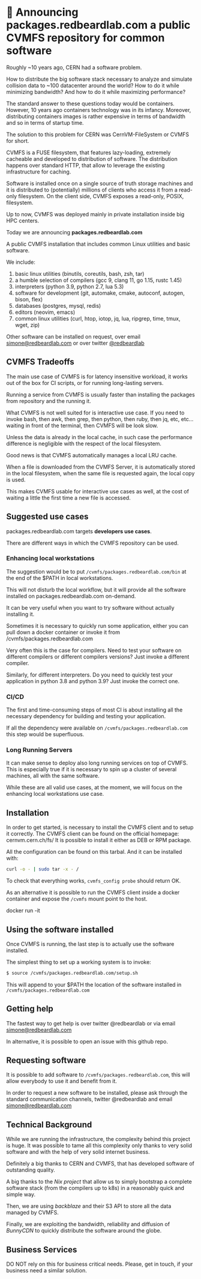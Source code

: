
# 🚀 Announcing packages.redbeardlab.com a public CVMFS repository for common software

Roughly ~10 years ago, CERN had a software problem.

How to distribute the big software stack necessary to analyze and simulate collision data to ~100 datacenter around the world? How to do it while minimizing bandwidth? And how to do it while maximizing performance?

The standard answer to these questions today would be containers. However, 10 years ago containers technology was in its infancy. Moreover, distributing containers images is rather expensive in terms of bandwidth and so in terms of startup time.

The solution to this problem for CERN was CernVM-FileSystem or CVMFS for short.

CVMFS is a FUSE filesystem, that features lazy-loading, extremely cacheable and developed to distribution of software. The distribution happens over standard HTTP, that allow to leverage the existing infrastructure for caching.

Software is installed once on a single source of truth storage machines and it is distributed to (potentially) millions of clients who access it from a read-only filesystem.
On the client side, CVMFS exposes a read-only, POSIX, filesystem.

Up to now, CVMFS was deployed mainly in private installation inside big HPC centers.

Today we are announcing **packages.redbeardlab.com**

A public CVMFS installation that includes common Linux utilities and basic software.

We include:

1. basic linux utilities (binutils, coreutils, bash, zsh, tar)
1. a humble selection of compilers (gcc 9, clang 11, go 1.15, rustc 1.45)
1. interpreters (python 3.9, python 2.7, lua 5.3)
1. software for development (git, automake, cmake, autoconf, autogen, bison, flex) 
1. databases (postgres, mysql, redis)
1. editors (neovim, emacs)
1. common linux utilities (curl, htop, iotop, jq, lua, ripgrep, time, tmux, wget, zip)


Other software can be installed on request, over email simone@redbeardlab.com or over twitter [@redbeardlab][tw]

## CVMFS Tradeoffs

The main use case of CVMFS is for latency insensitive workload, it works out of the box for CI scripts, or for running long-lasting servers.

Running a service from CVMFS is usually faster than installing the packages from repository and the running it.

What CVMFS is not well suited for is interactive use case. If you need to invoke bash, then awk, then grep, then python, then ruby, then jq, etc, etc... waiting in front of the terminal, then CVMFS will be look slow.

Unless the data is already in the local cache, in such case the performance difference is negligible with the respect of  the local filesystem.

Good news is that CVMFS automatically manages a local LRU cache.

When a file is downloaded from the CVMFS Server, it is automatically stored in the local filesystem, when the same file is requested again, the local copy is used. 

This makes CVMFS usable for interactive use cases as well, at the cost of waiting a little the first time a new file is accessed.

## Suggested use cases

packages.redbeardlab.com targets **developers use cases**.

There are different ways in which the CVMFS repository can be used.

### Enhancing local workstations

The suggestion would be to put `/cvmfs/packages.redbeardlab.com/bin` at the end of the $PATH in local workstations.

This will not disturb the local workflow, but it will provide all the software installed on packages.redbeardlab.com on-demand.

It can be very useful when you want to try software without actually installing it.

Sometimes it is necessary to quickly run some application, either you can pull down a docker container or invoke it from /cvmfs/packages.redbeardlab.com

Very often this is the case for compilers. Need to test your software on different compilers or different compilers versions? Just invoke a different compiler.

Similarly, for different interpreters. Do you need to quickly test your application in python 3.8 and python 3.9? Just invoke the correct one.

### CI/CD

The first and time-consuming steps of most CI is about installing all the necessary dependency for building and testing your application.

If all the dependency were available on `/cvmfs/packages.redbeardlab.com` this step would be superfluous.

### Long Running Servers

It can make sense to deploy also long running services on top of CVMFS. This is especially true if it is necessary to spin up a cluster of several machines, all with the same software.

While these are all valid use cases, at the moment, we will focus on the enhancing local workstations use case.

## Installation

In order to get started, is necessary to install the CVMFS client and to setup it correctly.
The CVMFS client can be found on the official homepage: cernvm.cern.ch/fs/ 
It is possible to install it either as DEB or RPM package.

All the configuration can be found on this tarbal. And it can be installed with:

```bash
curl -o - | sudo tar -x - /
```

To check that everything works, `cvmfs_config probe` should return OK.

As an alternative it is possible to run the CVMFS client inside a docker container and expose the `/cvmfs` mount point to the host.

docker run -it


## Using the software installed

Once CVMFS is running, the last step is to actually use the software installed.

The simplest thing to set up a working system is to invoke:

```bash
$ source /cvmfs/packages.redbeardlab.com/setup.sh
```

This will append to your $PATH the location of the software installed in `/cvmfs/packages.redbeardlab.com`

## Getting help

The fastest way to get help is over twitter @redbeardlab or via email simone@redbeardlab.com

In alternative, it is possible to open an issue with this github repo. 

## Requesting software

It is possible to add software to `/cvmfs/packages.redbeardlab.com`, this will allow everybody to use it and benefit from it.

In order to request a new software to be installed, please ask through the standard communication channels, twitter @redbeardlab and email simone@redbeardlab.com 

## Technical Background

While we are running the infrastructure, the complexity behind this project is huge. It was possible to tame all this complexity only thanks to very solid software and with the help of very solid internet business.

Definitely a big thanks to CERN and CVMFS, that has developed software of outstanding quality.

A big thanks to the *Nix project* that allow us to simply bootstrap a complete software stack (from the compilers up to k8s) in a reasonably quick and simple way.

Then, we are using *backblaze* and their S3 API to store all the data managed by CVMFS.

Finally, we are exploiting the bandwidth, reliability and diffusion of *BunnyCDN* to quickly distribute the software around the globe.

## Business Services

DO NOT rely on this for business critical needs. Please, get in touch, if your business need a similar solution.

[tw]: https://twitter.com/redbeardlab

